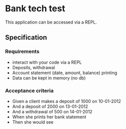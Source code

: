 # Bank tech test
This application can be accessed via a REPL.

## Specification
### Requirements
* interact with your code via a REPL
* Deposits, withdrawal
* Account statement (date, amount, balance) printing
* Data can be kept in memory (no db)

### Acceptance criteria

* Given a client makes a deposit of 1000 on 10-01-2012
* And a deposit of 2000 on 13-01-2012
* And a withdrawal of 500 on 14-01-2012
* When she prints her bank statement
* Then she would see

